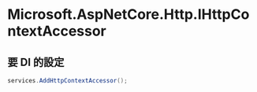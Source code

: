 # Microsoft.AspNetCore.Http.IHttpContextAccessor

## 要 DI 的設定

```csharp
services.AddHttpContextAccessor();
```
